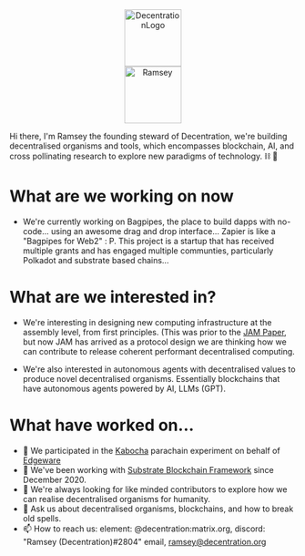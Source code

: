 <center><img src="https://user-images.githubusercontent.com/45230082/142871333-a25292f4-1db4-428f-b1c3-5e493520baed.png" alt="DecentrationLogo" width="100"/></center>
<center><img src="https://drive.google.com/uc?export=view&id=15r50NY9VwdESE6c36dxoPPi0Z20fMbDc" alt="Ramsey" width="100"/></center>


Hi there, I'm Ramsey the founding steward of Decentration, we're building decentralised organisms and tools, which encompasses blockchain, AI, and cross pollinating research to explore new paradigms of technology. ⛓ 👋

# What are we working on now
- We're currently working on Bagpipes, the place to build dapps with no-code... using an awesome drag and drop interface... Zapier is like a "Bagpipes for Web2" : P. This project is a startup that has received multiple grants and has engaged multiple communties, particularly Polkadot and substrate based chains... 

# What are we interested in?
- We're interesting in designing new computing infrastructure at the assembly level, from first principles. (This was prior to the [JAM Paper](https://graypaper.com), but now JAM has arrived as a protocol design we are thinking how we can contribute to release coherent performant decentralised computing. 

- We're also interested in autonomous agents with decentralised values to produce novel decentralised organisms. Essentially blockchains that have autonomous agents powered by AI, LLMs (GPT). 

# What have worked on...
- 🔭 We participated in the [Kabocha](https://github.com/Kabocha-Network/) parachain experiment on behalf of [Edgeware](https://edgewa.re)
- 🌱 We've been working with [Substrate Blockchain Framework](https://substrate.dev) since December 2020.
- 👯 We're always looking for like minded contributors to explore how we can realise decentralised organisms for humanity.
- 💬 Ask us about decentralised organisms, blockchains, and how to break old spells. 
- 📫 How to reach us: element: @decentration:matrix.org, discord: "Ramsey (Decentration)#2804" email, ramsey@decentration.org
